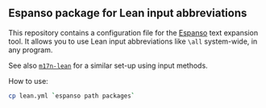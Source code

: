 ## Espanso package for Lean input abbreviations

This repository contains a configuration file
for the [Espanso](https://espanso.org/) text expansion tool.
It allows you to use Lean input abbreviations
like `\all`
system-wide, in any program.

See also [`m17n-lean`](https://github.com/gebner/m17n-lean)
for a similar set-up using input methods.

How to use:
```bash
cp lean.yml `espanso path packages`
```
